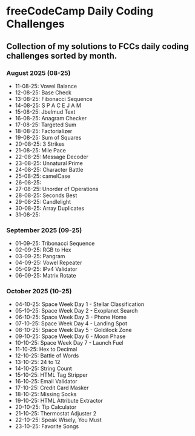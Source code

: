# freeCodeCamp Daily Coding Challenges

## Collection of my solutions to FCCs daily coding challenges sorted by month.

### August 2025 (08-25)
- 11-08-25: Vowel Balance
- 12-08-25: Base Check
- 13-08-25: Fibonacci Sequence
- 14-08-25: S P A C E J A M
- 15-08-25: Jbelmud Text
- 16-08-25: Anagram Checker
- 17-08-25: Targeted Sum
- 18-08-25: Factorializer
- 19-08-25: Sum of Squares
- 20-08-25: 3 Strikes
- 21-08-25: Mile Pace
- 22-08-25: Message Decoder
- 23-08-25: Unnatural Prime
- 24-08-25: Character Battle
- 25-08-25: camelCase
- 26-08-25:
- 27-08-25: Unorder of Operations
- 28-08-25: Seconds Best
- 29-08-25: Candlelight
- 30-08-25: Array Duplicates
- 31-08-25:

### September 2025 (09-25)
- 01-09-25: Tribonacci Sequence
- 02-09-25: RGB to Hex
- 03-09-25: Pangram
- 04-09-25: Vowel Repeater
- 05-09-25: IPv4 Validator
- 06-09-25: Matrix Rotate

### October 2025 (10-25)
- 04-10-25: Space Week Day 1 - Stellar Classification
- 05-10-25: Space Week Day 2 - Exoplanet Search
- 06-10-25: Space Week Day 3 - Phone Home
- 07-10-25: Space Week Day 4 - Landing Spot
- 08-10-25: Space Week Day 5 - Goldilock Zone
- 09-10-25: Space Week Day 6 - Moon Phase
- 10-10-25: Space Week Day 7 - Launch Fuel
- 11-10-25: Hex to Decimal
- 12-10-25: Battle of Words
- 13-10-25: 24 to 12
- 14-10-25: String Count
- 15-10-25: HTML Tag Stripper
- 16-10-25: Email Validator
- 17-10-25: Credit Card Masker
- 18-10-25: Missing Socks
- 19-10-25: HTML Attribute Extractor
- 20-10-25: Tip Calculator
- 21-10-25: Thermostat Adjuster 2
- 22-10-25: Speak Wisely, You Must
- 23-10-25: Favorite Songs
